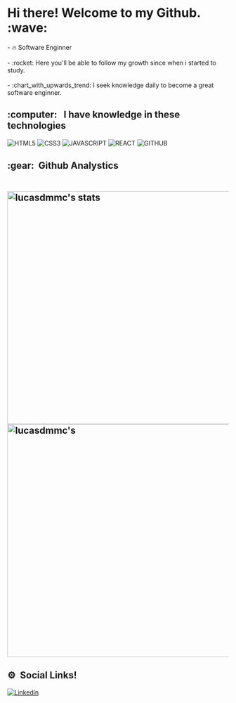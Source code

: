 <h1> Hi there! Welcome to my Github. :wave: </h1>
- 🔥 Software Enginner
<br><br>
- :rocket: Here you'll be able to follow my growth since when i started to study.
<br><br>
- :chart_with_upwards_trend: I seek knowledge daily to become a great software enginner. 

<h2> :computer: &nbsp;
I have knowledge in these technologies</h2>

<img align="center" alt="HTML5"
src="https://img.shields.io/badge/HTML5-E34F26?style=for-the-badge&logo=html5&logoColor=white">
<img align="center" alt="CSS3"
src="https://img.shields.io/badge/CSS3-1572B6?style=for-the-badge&logo=css3&logoColor=white">
<img align="center" alt="JAVASCRIPT"
src="https://img.shields.io/badge/JavaScript-F7DF1E?style=for-the-badge&logo=javascript&logoColor=black">
<img align="center" alt="REACT"
src="https://img.shields.io/badge/React-20232A?style=for-the-badge&logo=react&logoColor=61DAFB">
<img align="center" alt="GITHUB"
src="https://img.shields.io/badge/GitHub-100000?style=for-the-badge&logo=github&logoColor=white">



<h2> :gear: &nbsp;Github Analystics
<p align="left">
<br>  
<img width="530em" src="https://github-readme-stats.vercel.app/api?username=lucasdmmc&show_icons=true&theme=synthwave" alt="lucasdmmc's stats"/> 
  
<img width="530em" src="https://github-readme-stats.vercel.app/api/top-langs/?username=lucasdmmc&layout=compact&theme=synthwave" alt="lucasdmmc's"/>                     
<br>

## <h2> :gear: &nbsp;Social Links!  

[![Linkedin](https://img.shields.io/badge/LinkedIn-0077B5?style=for-the-badge&logo=linkedin&logoColor=white)](https://www.linkedin.com/in/lucas-carvalho-b3b960238/)  

  
</p>  
